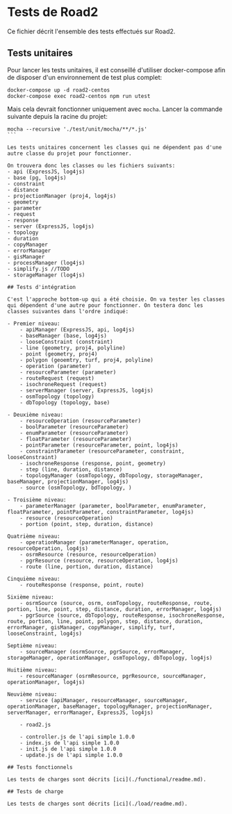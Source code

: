 # Tests de Road2

Ce fichier décrit l'ensemble des tests effectués sur Road2. 

## Tests unitaires 

Pour lancer les tests unitaires, il est conseillé d'utiliser docker-compose afin de disposer d'un environnement de test plus complet:
```
docker-compose up -d road2-centos
docker-compose exec road2-centos npm run utest
```

Mais cela devrait fonctionner uniquement avec `mocha`. Lancer la commande suivante depuis la racine du projet:
```
mocha --recursive './test/unit/mocha/**/*.js'
``` 

Les tests unitaires concernent les classes qui ne dépendent pas d'une autre classe du projet pour fonctionner. 

On trouvera donc les classes ou les fichiers suivants: 
- api (ExpressJS, log4js)
- base (pg, log4js)
- constraint
- distance
- projectionManager (proj4, log4js)
- geometry 
- parameter
- request
- response
- server (ExpressJS, log4js)
- topology
- duration
- copyManager
- errorManager
- gisManager
- processManager (log4js)
- simplify.js //TODO
- storageManager (log4js)

## Tests d'intégration

C'est l'approche bottom-up qui a été choisie. On va tester les classes qui dépendent d'une autre pour fonctionner. On testera donc les classes suivantes dans l'ordre indiqué:

- Premier niveau:
    - apiManager (ExpressJS, api, log4js) 
    - baseManager (base, log4js)
    - looseConstraint (constraint)
    - line (geometry, proj4, polyline)
    - point (geometry, proj4)
    - polygon (geoemtry, turf, proj4, polyline)
    - operation (parameter)
    - resourceParameter (parameter)
    - routeRequest (request)
    - isochroneRequest (request)
    - serverManager (server, ExpressJS, log4js)
    - osmTopology (topology)
    - dbTopology (topology, base)
    
- Deuxième niveau: 
    - resourceOperation (resourceParameter)
    - boolParameter (resourceParameter)
    - enumParameter (resourceParameter)
    - floatParameter (resourceParameter)
    - pointParameter (resourceParameter, point, log4js)
    - constraintParameter (resourceParameter, constraint, looseConstraint)
    - isochroneResponse (response, point, geometry)
    - step (line, duration, distance)
    - topologyManager (osmTopology, dbTopology, storageManager, baseManager, projectionManager, log4js)
    - source (osmTopology, bdTopology, )

- Troisième niveau: 
    - parameterManager (parameter, boolParameter, enumParameter, floatParameter, pointParameter, constraintParameter, log4js)
    - resource (resourceOperation)
    - portion (point, step, duration, distance)

Quatrième niveau: 
    - operationManager (parameterManager, operation, resourceOperation, log4js)
    - osrmResource (resource, resourceOperation)
    - pgrResource (resource, resourceOperation, log4js)
    - route (line, portion, duration, distance)

Cinquième niveau: 
    - routeResponse (response, point, route)

Sixième niveau: 
    - osrmSource (source, osrm, osmTopology, routeResponse, route, portion, line, point, step, distance, duration, errorManager, log4js)
    - pgrSource (source, dbTopology, routeResponse, isochroneResponse, route, portion, line, point, polygon, step, distance, duration, errorManager, gisManager, copyManager, simplify, turf, looseConstraint, log4js)

Septième niveau: 
    - sourceManager (osrmSource, pgrSource, errorManager, storageManager, operationManager, osmTopology, dbTopology, log4js)

Huitième niveau: 
    - resourceManager (osrmResource, pgrResource, sourceManager, operationManager, log4js)

Neuvième niveau: 
    - service (apiManager, resourceManager, sourceManager, operationManager, baseManager, topologyManager, projectionManager, serverManager, errorManager, ExpressJS, log4js)

    - road2.js

    - controller.js de l'api simple 1.0.0
    - index.js de l'api simple 1.0.0
    - init.js de l'api simple 1.0.0
    - update.js de l'api simple 1.0.0

## Tests fonctionnels 

Les tests de charges sont décrits [ici](./functional/readme.md). 

## Tests de charge 

Les tests de charges sont décrits [ici](./load/readme.md). 